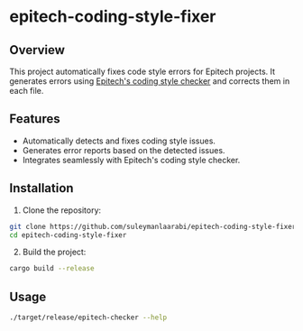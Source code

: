 # epitech-coding-style-fixer

## Overview

This project automatically fixes code style errors for Epitech projects. It generates errors using [Epitech's coding style checker](https://github.com/Epitech/coding-style-checker) and corrects them in each file.

## Features

- Automatically detects and fixes coding style issues.
- Generates error reports based on the detected issues.
- Integrates seamlessly with Epitech's coding style checker.

## Installation

1. Clone the repository:

```sh
git clone https://github.com/suleymanlaarabi/epitech-coding-style-fixer
cd epitech-coding-style-fixer
```

2. Build the project:

```sh
cargo build --release
```

## Usage

```sh
./target/release/epitech-checker --help
```
